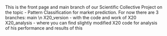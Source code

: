 This is the front page and main branch of our Scientific Collective Project on the topic - Pattern Classification for market prediction.
For now there are 3 branches: 
main \n
X20_version - with the code and work of X20 
X20_analysis -  where you can find slightly modified X20 code for analysis of his performance and results of this   
